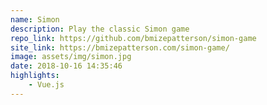 ```yaml
---
name: Simon
description: Play the classic Simon game
repo_link: https://github.com/bmizepatterson/simon-game
site_link: https://bmizepatterson.com/simon-game/
image: assets/img/simon.jpg
date: 2018-10-16 14:35:46
highlights: 
    - Vue.js
---
```

